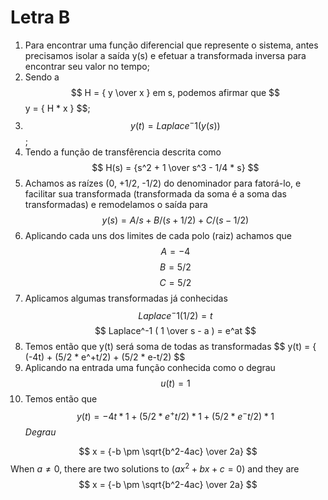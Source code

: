 # Letra B
1. Para encontrar uma função diferencial que represente o sistema, antes precisamos isolar a saída y(s) e efetuar a transformada inversa para encontrar seu valor no tempo;
2. Sendo a $$ H = {  y \over x } em s, podemos afirmar que $$ y = { H * x } $$;
3. $$ y(t) = Laplace^-1 ( y(s) ) $$ ;
4. Tendo a função de transfêrencia descrita como $$ H(s) = {s^2 + 1 \over s^3 - 1/4 * s} $$ 
5. Achamos as raízes (0, +1/2, -1/2) do denominador para fatorá-lo, e facilitar sua transformada (transformada da soma é a soma das transformadas) e remodelamos o saída para $$ y(s) = A/s + B/(s+1/2) + C/(s-1/2) $$
6. Aplicando cada uns dos limites de cada polo (raiz) achamos que $$ A = -4 $$ $$ B =  5/2 $$ $$ C = 5/2 $$
7. Aplicamos algumas transformadas já conhecidas $$ Laplace^-1( 1/2 ) = t $$ $$ Laplace^-1 ( 1 \over s - a ) = e^at $$
8. Temos então que y(t) será soma de todas as transformadas $$ y(t) = { (-4t) + (5/2 * e^+t/2) + (5/2 * e-t/2) $$ 
9. Aplicando na entrada uma função conhecida como o degrau $$ u(t) = 1 $$
10. Temos então que $$ y(t) = -4t *1 + (5/2 * e^+t/2)*1 + (5/2 * e^-t/2)*1 $$ *Degrau*


$$ x = {-b \pm \sqrt{b^2-4ac} \over 2a} $$
When $a \ne 0$, there are two solutions to $(ax^2 + bx + c = 0)$ and they are 
$$ x = {-b \pm \sqrt{b^2-4ac} \over 2a} $$
